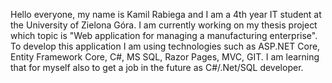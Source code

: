 Hello everyone, my name is Kamil Rabiega and I am a 4th year IT student at the University of Zielona Góra. 
I am currently working on my thesis project which topic is "Web application for managing a manufacturing enterprise". To develop this application I am using technologies such as ASP.NET Core, Entity Framework Core, C#, MS SQL, Razor Pages, MVC, GIT. I am learning that for myself also to get a job in the future as C#/.Net/SQL developer. 




<!--
**KamilRabiega/KamilRabiega** is a ✨ _special_ ✨ repository because its `README.md` (this file) appears on your GitHub profile.

Here are some ideas to get you started:

- 🔭 I’m currently working on ...
- 🌱 I’m currently learning ...
- 👯 I’m looking to collaborate on ...
- 🤔 I’m looking for help with ...
- 💬 Ask me about ...
- 📫 How to reach me: ...
- 😄 Pronouns: ...
- ⚡ Fun fact: ...
-->
